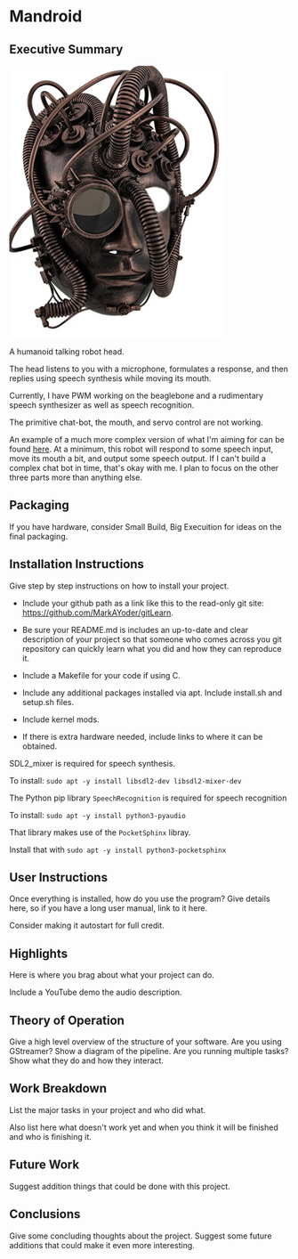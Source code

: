 # Mandroid

## Executive Summary

![project image](images/temp-image.png)

A humanoid talking robot head.

The head listens to you with a microphone, formulates a response, and then replies using speech synthesis while moving its mouth.

Currently, I have PWM working on the beaglebone and a rudimentary speech synthesizer as well as speech recognition.

The primitive chat-bot, the mouth, and servo control are not working.

An example of a much more complex version of what I'm aiming for can be found [here](https://www.youtube.com/watch?v=WN9IdpB2-oo). At a minimum, this robot will respond to some speech input, move its mouth a bit, and output some speech output. If I can't build a complex chat bot in time, that's okay with me. I plan to focus on the other three parts more than anything else.

## Packaging

If you have hardware, consider Small Build, Big Execuition for ideas on the final packaging.

## Installation Instructions

Give step by step instructions on how to install your project.

* Include your github path as a link like this to the read-only git site: https://github.com/MarkAYoder/gitLearn.

* Be sure your README.md is includes an up-to-date and clear description of your project so that someone who comes across you git repository can quickly learn what you did and how they can reproduce it.

* Include a Makefile for your code if using C.

* Include any additional packages installed via apt. Include install.sh and setup.sh files.

* Include kernel mods.

* If there is extra hardware needed, include links to where it can be obtained.

SDL2_mixer is required for speech synthesis.

To install: `sudo apt -y install libsdl2-dev libsdl2-mixer-dev`

The Python pip library `SpeechRecognition` is required for speech recognition

To install: `sudo apt -y install python3-pyaudio`

That library makes use of the `PocketSphinx` libray.

Install that with `sudo apt -y install python3-pocketsphinx`

## User Instructions

Once everything is installed, how do you use the program? Give details here, so if you have a long user manual, link to it here.

Consider making it autostart for full credit.

## Highlights

Here is where you brag about what your project can do.

Include a YouTube demo the audio description.

## Theory of Operation

Give a high level overview of the structure of your software. Are you using GStreamer? Show a diagram of the pipeline. Are you running multiple tasks? Show what they do and how they interact.

## Work Breakdown

List the major tasks in your project and who did what.

Also list here what doesn't work yet and when you think it will be finished and who is finishing it.

## Future Work

Suggest addition things that could be done with this project.

## Conclusions

Give some concluding thoughts about the project. Suggest some future additions that could make it even more interesting.
